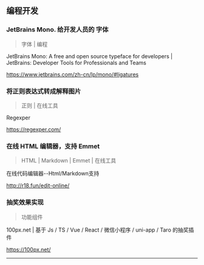 ## 编程开发

### JetBrains Mono. 给开发人员的 字体

> 字体 | 编程

<p>JetBrains Mono: A free and open source typeface for developers | JetBrains: Developer Tools for Professionals and Teams</p><p><a href="https://www.jetbrains.com/zh-cn/lp/mono/#ligatures" target="_blank" title="JetBrains Mono: A free and open source typeface for developers | JetBrains: Developer Tools for Professionals and Teams">https://www.jetbrains.com/zh-cn/lp/mono/#ligatures</a></p>

### 将正则表达式转成解释图片

> 正则 | 在线工具

<p>Regexper</p><p><a href="https://regexper.com/" target="_blank" title="Regexper">https://regexper.com/</a></p>

### 在线 HTML 编辑器，支持 Emmet

> HTML | Markdown | Emmet | 在线工具

<p>在线代码编辑器--Html/Markdown支持</p><p><a href="http://r18.fun/edit-online/" target="_blank" title="在线代码编辑器--Html/Markdown支持">http://r18.fun/edit-online/</a></p>


### 抽奖效果实现

> 功能组件

<p>100px.net | 基于 Js / TS / Vue / React / 微信小程序 / uni-app / Taro 的抽奖插件</p><p><a href="https://100px.net/" target="_blank" title="100px.net | 基于 Js / TS / Vue / React / 微信小程序 / uni-app / Taro 的抽奖插件">https://100px.net/</a></p>

-----